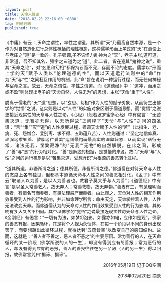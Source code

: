 ```yaml
---
layout: post
title: 天命人性论
date: '2018-02-20 22:16:00 +0800'
tag: 明道若昧
published: true
---
```

<p align="justify">《中庸》有云：‚天命之谓性，率性之谓道，其所谓“天”乃最高自然本源，是一个作为对自然造化进行总体性概括的理性概念，这种儒学形而上学式的“天”在悬设上与老庄之“道”是一致的。孔子强调‚子不语怪力乱神为之“天”，老子主张‚道可道，非常道，吾不知其名，强字之曰道为之“道”。此二者，皆在避其“鬼神之说”，重其“天命之论”，对“玄思和幻相”都保持设而不究，存而不论的态度。儒学以“形而上学的天”赋予人类以“伦理道德的性”，而以天道运行法则中的“命”作为“天”与“性”之间相互作用的机制，此“命”旨在说明一种运行过程，而无任何神秘与宿命之言。故云，天命之谓性，率性之谓道。而《道德经》中：“道冲，而用之或不盈”则体现出老子的“天命自然，人性无为”的思想，主张“天命”重于“人性”。</p>

<p align="justify">脱离于儒老的“天”“道”思想，以“玄思、幻相”作为人性的赋予对象，从而衍生出佛学的“觉悟”之说。这实则是以对“人性”的实施对象区别于儒道思想。而“觉悟”之说更接近现实性的天命与人性之论。《心经》（般若波罗蜜多心经）中有偈言：“无苦集灭道，无智亦无得，以无所得故”正阐释了“天命”与“人性”之间的四圣谛：“苦”“集”“灭”“道”的人性发展过程，强调天命赋予人性的“苦”（此指生、老、病、死、怨憎会、爱别离、求不得、五取蕴八苦），人性则通过：“坚定地信仰真、顽强地求知善、敦厚地仁爱美”达到最饱满最真实的涅槃状态，从而实现“诸行无常，诸法无我，涅槃寂净”的“无我”“无物”的自然解脱。在此之间，形成了“善”与“恶”的行为相对化。“善”是解脱的根据，是觉悟的来源。故而“天命”与“人性”之间的运行机制是以“苦集灭道，受想行识”为根源的善恶转化过程。</p>

<p align="justify">“道其所道，非吾所谓之道；德其所德，非吾所谓之德。”佛道儒在对待天命与人性的态度上各有独见，但都基本遵循天命与人性之间的善恶相对化。《孟子》中有云“取诸人以为善，是以人为善者也。故君子莫大乎与人为善”；《道德经》中有言“是以圣人常善救人，故无弃人；常善救物，故无弃物。”善者有三，有见理明而善者，有惜名节而善者，有畏法理威严而善者。由此观之，天命对人性的相互作用效果受到人性的行为影响，并非如命理学所言：命由天定，天命掌控着人性，人性无法改变天命。而佛道儒认为的天命对人性的作用效果受到人性的行为影响，其影响有多大又各不相同。其中以佛学的“觉悟”之说最接近现实性的天命与人性之论。《金刚经》有偈言：“一切有为法，如梦幻泡影，如露亦如电，应作如是观”。佛家的善恶有报，因果循环，其是将个人视为永恒体，在每一个阶段以不同的身份出现罢了，而要想跳出此循环过程，就得达到“五蕴皆空”以改变自己的感知结构。故而，这就是：“善人者不善之，恶人者不恶之”的主要原因。常为善行的人，在天命循环的某一阶段（佛学所说的人的一生），却没有得到应有的善报；常为恶行的人，却没有得到应有的恶报，善人的善报往往在另一阶段（人的另一生）得以回报，故佛常言咒曰“揭谛、揭谛”。</p>

<p align="right">2016年05月19日 记于QQ空间</p>
<p align="right">2018年02月20日 摘录</p>
